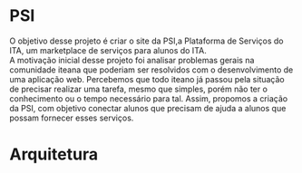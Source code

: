 # PSI

O objetivo desse projeto é criar o site da PSI,a Plataforma de Serviços do ITA, um marketplace de serviços para alunos do ITA.  
A motivação inicial desse projeto foi analisar problemas gerais na comunidade iteana que poderiam ser resolvidos com o desenvolvimento de uma aplicação web.
Percebemos que todo iteano já passou pela situação de precisar realizar uma tarefa, mesmo que simples, porém não ter o conhecimento ou o tempo necessário para tal.
Assim, propomos a criação da PSI, com objetivo conectar alunos que precisam de ajuda a alunos que possam fornecer esses serviços.

# Arquitetura
